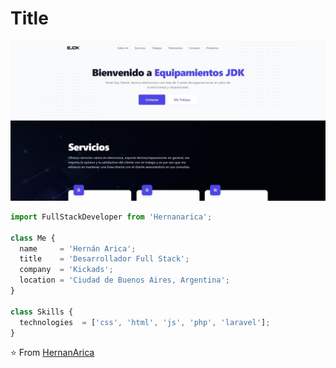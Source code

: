 # Title

<p align="center">
  <img src="https://github.com/Hernanarica/ejdk/blob/main/public/thumbnail.jpeg?raw=true"  alt="Proyecto EJDK"/>
</p>

```js
import FullStackDeveloper from 'Hernanarica';

class Me {
  name     = 'Hernán Arica';
  title    = 'Desarrollador Full Stack';
  company  = 'Kickads';
  location = 'Ciudad de Buenos Aires, Argentina';
}

class Skills {
  technologies  = ['css', 'html', 'js', 'php', 'laravel'];
}
```

⭐️ From [HernanArica](https://github.com/Hernanarica)